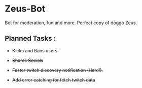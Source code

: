 # Zeus-Bot

Bot for moderation, fun and more. Perfect copy of doggo Zeus.

## Planned Tasks : 

- <strike> Kicks </strike> and Bans users

- <strike> Shares Socials </strike>

-  <strike> Faster twitch discovery notification (Hard!). </strike> 

- <strike> Add error catching for fetch twitch data </strike>

